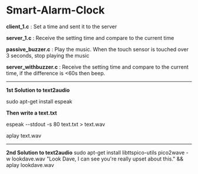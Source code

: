 # Smart-Alarm-Clock

**client_1.c** : Set a time and sent it to the server

**server_1.c** : Receive the setting time and compare to the current time

**passive_buzzer.c** : Play the music. When the touch sensor is touched over 3 seconds, stop playing the music

**server_withbuzzer.c** : Receive the setting time and compare to the current time, if the difference is <60s then beep.

----
**1st Solution to text2audio**

  sudo apt-get install espeak

**Then write a text.txt**

  espeak --stdout -s 80 text.txt > text.wav
  
  aplay text.wav
  
------
**2nd Solution to text2audio**
sudo apt-get install libttspico-utils
pico2wave -w lookdave.wav "Look Dave, I can see you're really upset about this." && aplay lookdave.wav
